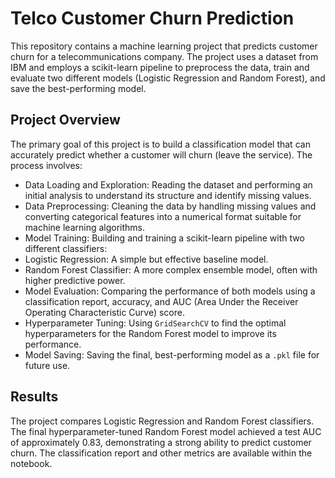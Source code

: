 # Telco Customer Churn Prediction

This repository contains a machine learning project that predicts customer churn for a telecommunications company. The project uses a dataset from IBM and employs a scikit-learn pipeline to preprocess the data, train and evaluate two different models (Logistic Regression and Random Forest), and save the best-performing model.

## Project Overview
The primary goal of this project is to build a classification model that can accurately predict whether a customer will churn (leave the service). The process involves:

- Data Loading and Exploration: Reading the dataset and performing an initial analysis to understand its structure and identify missing values.
- Data Preprocessing: Cleaning the data by handling missing values and converting categorical features into a numerical format suitable for machine learning algorithms.
- Model Training: Building and training a scikit-learn pipeline with two different classifiers:
- Logistic Regression: A simple but effective baseline model.
- Random Forest Classifier: A more complex ensemble model, often with higher predictive power.
- Model Evaluation: Comparing the performance of both models using a classification report, accuracy, and AUC (Area Under the Receiver Operating Characteristic Curve) score.
- Hyperparameter Tuning: Using `GridSearchCV` to find the optimal hyperparameters for the Random Forest model to improve its performance.
- Model Saving: Saving the final, best-performing model as a `.pkl` file for future use.

## Results
The project compares Logistic Regression and Random Forest classifiers. The final hyperparameter-tuned Random Forest model achieved a test AUC of approximately 0.83, demonstrating a strong ability to predict customer churn. The classification report and other metrics are available within the notebook.
